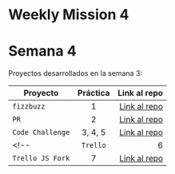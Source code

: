 # Weekly Mission 4
# Semana 4 

Proyectos desarrollados en la semana 3:

| Proyecto | Práctica | Link al repo |
| ------------- |:-------------:| -----:|
|`fizzbuzz`|1|[Link al repo](https://github.com/antoniomd-fi/MissionNodeJSSemana4P1_Refactoring)|
|`PR`|2|[Link al repo](https://github.com/antoniomd-fi/fizzbuzz)|
|`Code Challenge`|3, 4, 5|[Link al repo](https://github.com/antoniomd-fi/codeChallegeMissionNodeJS)|
<!-- |`Trello`|6|[Link al repo](https://github.com/antoniomd-fi/playbook)|-->
|`Trello JS Fork`|7|[Link al repo](https://github.com/antoniomd-fi/TrelloJSMissionNodeJSLaunchX)|
